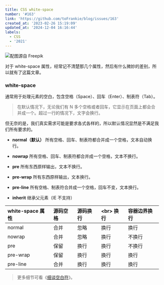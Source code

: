 ```yaml
---
title: CSS white-space
number: '#163'
link: 'https://github.com/toFrankie/blog/issues/163'
created_at: '2023-02-26 15:19:09'
updated_at: '2024-12-04 16:16:44'
labels:
  - CSS
  - '2021'
---
```


![配图源自 Freepik](https://cdn.jsdelivr.net/gh/toFrankie/blog@main/images/2023/6/1685631707200.jpg)

对于 white-space 属性，经常记不清楚那几个属性，然后有什么微妙的差别，所以就有了这篇文章。

### white-space

通常用于处理元素的空白，包含空格（Space）、回车（Enter）、制表符（Tab）。
> 在默认情况下，无论我们有 N 多个空格或者回车，它显示在页面上都会合并成一个。超过一行的情况下，文字会换行。

但无奈的是，我们真实需求可能是要求各式各样的，所以默认情况显然是不满足我们所有要求的。

* **normal（默认）**
  所有空格、回车、制表符都合并成一个空格，文本自动换行。

* **nowrap**
  所有空格、回车、制表符都合并成一个空格，文本不换行。

* **pre**
  所有东西原样输出，文本不换行。

* **pre-wrap**
  所有东西原样输出，文本换行。

* **pre-line**
  所有空格、制表符合并成一个空格，回车不变，文本换行。

* **inherit**
  继承父元素（IE 不支持）

| white-space 属性 | 源码空格 | 源码换行 | \<br> 换行 | 容器边界换行 |
| :--- | :--- | :--- | :--- | :--- |
| normal | 合并 | 忽略 | 换行 | 换行 |
| nowrap | 合并 | 忽略 | 换行 | 不换行 |
| pre | 保留 | 换行 | 换行 | 不换行 |
| pre-wrap | 保留 | 换行 | 换行 | 换行 |
| pre-line | 合并 | 换行 | 换行 | 换行 |

> 更多细节可看《[细谈空白符](https://github.com/toFrankie/blog/issues/313)》。
